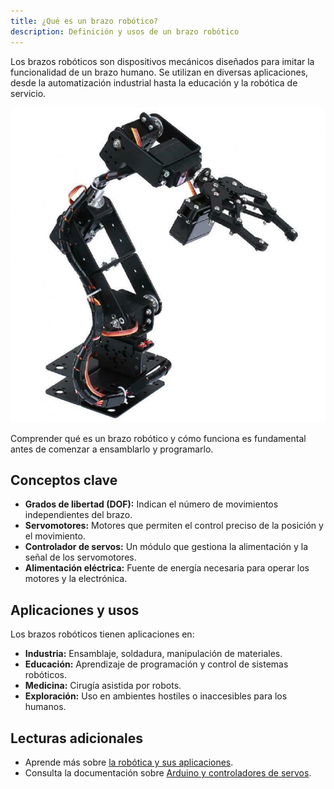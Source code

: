 ```yaml
---
title: ¿Qué es un brazo robótico?
description: Definición y usos de un brazo robótico
---
```


Los brazos robóticos son dispositivos mecánicos diseñados para imitar la funcionalidad de un brazo humano. Se utilizan en diversas aplicaciones, desde la automatización industrial hasta la educación y la robótica de servicio.  

![Brazo Robótico](/src/assets/Brazo.Robo.webp)

Comprender qué es un brazo robótico y cómo funciona es fundamental antes de comenzar a ensamblarlo y programarlo.

## Conceptos clave

- **Grados de libertad (DOF):** Indican el número de movimientos independientes del brazo.
- **Servomotores:** Motores que permiten el control preciso de la posición y el movimiento.
- **Controlador de servos:** Un módulo que gestiona la alimentación y la señal de los servomotores.
- **Alimentación eléctrica:** Fuente de energía necesaria para operar los motores y la electrónica.

## Aplicaciones y usos

Los brazos robóticos tienen aplicaciones en:
- **Industria:** Ensamblaje, soldadura, manipulación de materiales.
- **Educación:** Aprendizaje de programación y control de sistemas robóticos.
- **Medicina:** Cirugía asistida por robots.
- **Exploración:** Uso en ambientes hostiles o inaccesibles para los humanos.

## Lecturas adicionales

- Aprende más sobre [la robótica y sus aplicaciones](https://example.com).
- Consulta la documentación sobre [Arduino y controladores de servos](https://example.com).
